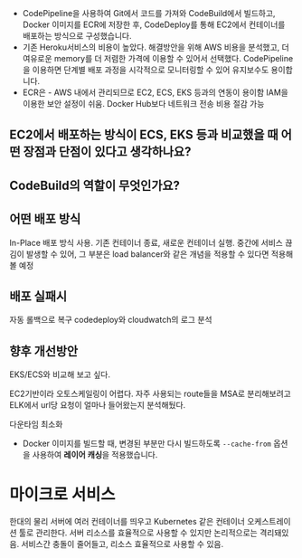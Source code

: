 - CodePipeline을 사용하여 Git에서 코드를 가져와 CodeBuild에서 빌드하고, Docker 이미지를 ECR에 저장한 후, CodeDeploy를 통해 EC2에서 컨테이너를 배포하는 방식으로 구성했습니다.
- 기존 Heroku서비스의 비용이 높았다. 해결방안을 위해 AWS 비용을 분석했고, 더 여유로운 memory를 더 저렴한 가격에 이용할 수 있어서 선택했다. CodePipeline을 이용하면 단계별 배포 과정을 시각적으로 모니터링할 수 있어 유지보수도 용이합니다.
- ECR은 - AWS 내에서 관리되므로 EC2, ECS, EKS 등과의 연동이 용이함 IAM을 이용한 보안 설정이 쉬움. Docker Hub보다 네트워크 전송 비용 절감 가능

## EC2에서 배포하는 방식이 ECS, EKS 등과 비교했을 때 어떤 장점과 단점이 있다고 생각하나요?

## CodeBuild의 역할이 무엇인가요?

## 어떤 배포 방식
In-Place 배포 방식 사용. 기존 컨테이너 종료, 새로운 컨테이너 실행.
중간에 서비스 끊김이 발생할 수 있어, 그 부분은 load balancer와 같은 개념을 적용할 수 있다면 적용해 볼 예정

## 배포 실패시
자동 롤백으로 복구
codedeploy와 cloudwatch의 로그 분석

## 향후 개선방안
EKS/ECS와 비교해 보고 싶다.

EC2기반이라 오토스케일링이 어렵다. 자주 사용되는 route들을 MSA로 분리해보려고 ELK에서 url당 요청이 얼마나 들어왔는지 분석해뒀다.

다운타임 최소화
- Docker 이미지를 빌드할 때, 변경된 부분만 다시 빌드하도록 `--cache-from` 옵션을 사용하여 **레이어 캐싱**을 적용했습니다.


# 마이크로 서비스
한대의 물리 서버에 여러 컨테이너를 띄우고 Kubernetes 같은 컨테이너 오케스트레이션 툴로 관리한다.
서버 리소스를 효율적으로 사용할 수 있지만 논리적으로는 격리돼있음.
서비스간 충돌이 줄어들고, 리소스 효율적으로 사용할 수 있음.